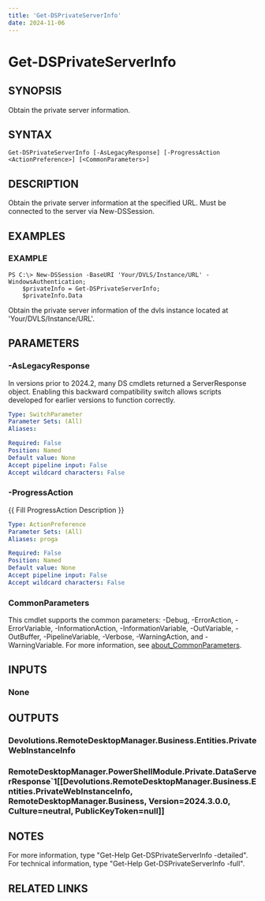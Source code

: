 ```yaml
---
title: 'Get-DSPrivateServerInfo'
date: 2024-11-06
---
```



# Get-DSPrivateServerInfo

## SYNOPSIS
Obtain the private server information.

## SYNTAX

```
Get-DSPrivateServerInfo [-AsLegacyResponse] [-ProgressAction <ActionPreference>] [<CommonParameters>]
```

## DESCRIPTION
Obtain the private server information at the specified URL.
Must be connected to the server via New-DSSession.

## EXAMPLES

### EXAMPLE
```
PS C:\> New-DSSession -BaseURI 'Your/DVLS/Instance/URL' -WindowsAuthentication;
    $privateInfo = Get-DSPrivateServerInfo;
    $privateInfo.Data
```

Obtain the private server information of the dvls instance located at 'Your/DVLS/Instance/URL'.

## PARAMETERS

### -AsLegacyResponse
In versions prior to 2024.2, many DS cmdlets returned a ServerResponse object.
Enabling this backward compatibility switch allows scripts developed for earlier versions to function correctly.

```yaml
Type: SwitchParameter
Parameter Sets: (All)
Aliases:

Required: False
Position: Named
Default value: None
Accept pipeline input: False
Accept wildcard characters: False
```

### -ProgressAction
{{ Fill ProgressAction Description }}

```yaml
Type: ActionPreference
Parameter Sets: (All)
Aliases: proga

Required: False
Position: Named
Default value: None
Accept pipeline input: False
Accept wildcard characters: False
```

### CommonParameters
This cmdlet supports the common parameters: -Debug, -ErrorAction, -ErrorVariable, -InformationAction, -InformationVariable, -OutVariable, -OutBuffer, -PipelineVariable, -Verbose, -WarningAction, and -WarningVariable. For more information, see [about_CommonParameters](http://go.microsoft.com/fwlink/?LinkID=113216).

## INPUTS

### None
## OUTPUTS

### Devolutions.RemoteDesktopManager.Business.Entities.PrivateWebInstanceInfo
### RemoteDesktopManager.PowerShellModule.Private.DataServerResponse`1[[Devolutions.RemoteDesktopManager.Business.Entities.PrivateWebInstanceInfo, RemoteDesktopManager.Business, Version=2024.3.0.0, Culture=neutral, PublicKeyToken=null]]
## NOTES
For more information, type "Get-Help Get-DSPrivateServerInfo -detailed".
For technical information, type "Get-Help Get-DSPrivateServerInfo -full".

## RELATED LINKS

